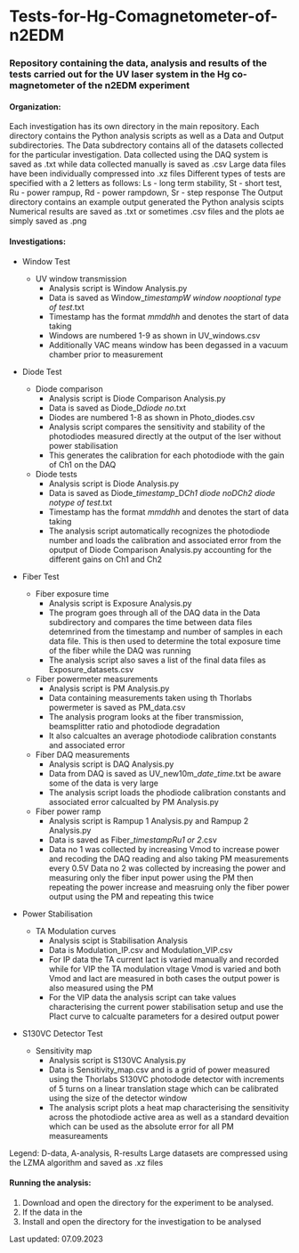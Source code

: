 # Tests-for-Hg-Comagnetometer-of-n2EDM
### Repository containing the data, analysis and results of the tests carried out for the UV laser system in the Hg co-magnetometer of the n2EDM experiment

#### Organization:
Each investigation has its own directory in the main repository.
Each directory contains the Python analysis scripts as well as a Data and Output subdirectories.
The Data subdrectory contains all of the datasets collected for the particular investigation.
Data collected using the DAQ system is saved as .txt while data collected manually is saved as .csv
Large data files have been individually compressed into .xz files
Different types of tests are specified with a 2 letters as follows:
  Ls - long term stability, St - short test, Ru - power rampup, Rd - power rampdown, Sr - step response
The Output directory contains an example output generated the Python analysis scipts
Numerical results are saved as .txt or sometimes .csv files and the plots ae simply saved as .png

#### Investigations:
- Window Test
  - UV window transmission
    - Analysis script is Window Analysis.py
    - Data is saved as Window_*timestamp*_W *window no*_*optional type of test*.txt
    - Timestamp has the format *mmddhh* and denotes the start of data taking
    - Windows are numbered 1-9 as shown in UV_windows.csv
    - Additionally VAC means window has been degassed in a vacuum chamber prior to measurement

- Diode Test
  - Diode comparison
    - Analysis script is Diode Comparison Analysis.py
    - Data is saved as Diode_D*diode no*.txt
    - Diodes are numbered 1-8 as shown in Photo_diodes.csv
    - Analysis script compares the sensitivity and stability of the photodiodes measured directly at the output of the
      lser without power stabilisation
    - This generates the calibration for each photodiode with the gain of Ch1 on the DAQ
  - Diode tests
    - Analysis script is Diode Analysis.py
    - Data is saved as Diode_*timestamp*_D*Ch1 diode no*_D*Ch2 diode no*_*type of test*.txt
    - Timestamp has the format *mmddhh* and denotes the start of data taking
    - The analysis script automatically recognizes the photodiode number and loads the calibration and associated error
          from the oputput of Diode Comparison Analysis.py accounting for the different gains on Ch1 and Ch2

- Fiber Test
  - Fiber exposure time
    - Analysis script is Exposure Analysis.py
    - The program goes through all of the DAQ data in the Data subdirectory and compares the time between data files
      detemrined from the timestamp and number of samples in each data file. This is then used to determine the total
      exposure time of the fiber while the DAQ was running
    - The analysis script also saves a list of the final data files as Exposure_datasets.csv
  - Fiber powermeter measurements
    - Analysis script is PM Analysis.py
    - Data containing measurements taken using th Thorlabs powermeter is saved as PM_data.csv
    - The analysis program looks at the fiber transmission, beamsplitter ratio and photodiode degradation
    - It also calcualtes an average photodiode calibration constants and associated error
  - Fiber DAQ measurements
    - Analysis script is DAQ Analysis.py
    - Data from DAQ is saved as UV_new10m_*date*_*time*.txt be aware some of the data is very large
    - The analysis script loads the phodiode calibration constants and associated error calcualted by PM Analysis.py
  - Fiber power ramp
    - Analysis script is Rampup 1 Analysis.py and Rampup 2 Analysis.py
    - Data is saved as Fiber_*timestamp*_Ru_*1 or 2*.csv
    - Data no 1 was collected by increasing Vmod to increase power and recoding the DAQ reading and also taking PM measurements
      every 0.5V
      Data no 2 was collected by increasing the power and measuring only the fiber input power using the PM then repeating the
      power increase and measruing only the fiber power output using the PM and repeating this twice  

- Power Stabilisation
  - TA Modulation curves
    - Analysis scipt is Stabilisation Analysis
    - Data is Modulation_IP.csv and Modulation_VIP.csv
    - For IP data the TA current Iact is varied manually and recorded while for VIP the TA modulation vltage Vmod is varied
      and both Vmod and Iact are measured in both cases the output power is also measured using the PM
    - For the VIP data the analysis script can take values characterising the current power stabilisation setup and use the PIact curve
      to calcualte parameters for a desired output power

- S130VC Detector Test
  - Sensitivity map
    - Analysis script is S130VC Analysis.py
    - Data is Sensitivity_map.csv and is a grid of power measured using the Thorlabs S130VC photodode detector with increments of 5 turns on
      a linear translation stage which can be calibrated using the size of the detector window
    - The analysis script plots a heat map characterising the sensitivity across the photodiode active area as well as a standard devaition
      which can be used as the absolute error for all PM measureaments



Legend: D-data, A-analysis, R-results
Large datasets are compressed using the LZMA algorithm and saved as .xz files

#### Running the analysis:

1. Download and open the directory for the experiment to be analysed.
2. If the data in the 
1. Install and open the directory for the investigation to be analysed
   


Last updated: 07.09.2023
